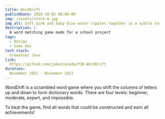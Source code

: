 ```yaml
---
title: WordDrift
publishDate: 2019-10-02 00:00:00
img: /assets/stock-4.jpg
img_alt: Soft pink and baby blue water ripples together in a subtle texture.
description: |
  A word matching game made for a school project
tags:
  - Design
  - Game Dev
tech_stack:
  Greenfoot Java
link:
  https://github.com/jakezcanada/P3D-WordDrift
duration:
  November 2021 - November 2021
---
```


WordDrift is a scrambled word game where you shift the columns of letters up and down to form dictionary words. There are four levels: beginner, moderate, expert, and impossible.
	
To beat the game, find all words that could be constructed and earn all achievements!

